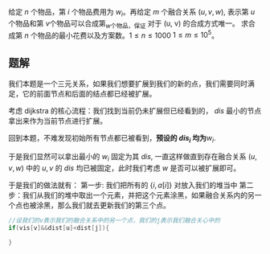 给定 $n$ 个物品，第 $i$ 个物品费用为 $w_i$。再给定 $m$ 个融合关系
 $(u,v,w)$, 表示第 $u$ 个物品和第 $v\text{个物品可以合成第}_{w\text{个物品，保证}}$ 对于 (u, v) 的合成方式唯一。
 求合成第 $n$ 个物品的最小花费以及方案数。$1\leq n\leq1000$
 $1\leq m\leq10^5$。

## 题解
我们本题是一个三元关系，如果我们想要扩展到我们的新的点，我们需要同时满足，它的前面节点和后面的结点都已经被扩展。

考虑 dijkstra 的核心流程：我们找到当前仍未扩展但已经看到的， $dis$ 最小的节点拿出来作为当前节点进行扩展。

回到本题，不难发现初始所有节点都已被看到，**预设的 $dis_i$ 均为**$w_i.$

于是我们显然可以拿出最小的 $w_i$ 固定为其 $dis$, 一直这样做直到存在融合关系 $(u,v,w)$ 中的 $u,v$ 的 $dis$ 均已被固定，此时我们考虑 $w$ 是否可以被扩展即可。

于是我们的做法就有：
第一步: 我们把所有的 $\{i,a[i]\}$ 对放入我们的堆当中
第二步：我们从我们的堆中取出一个元素，并把这个元素涂黑，如果融合关系内的另一个点也被涂黑，那么我们就去更新我们的第三个点。
```cpp
//设我们的v表示我们的融合关系中的另一个点，我们的j表示我们融合关心中的
if(vis[v]&&dist[u]<dist[j]){
	
}
```
